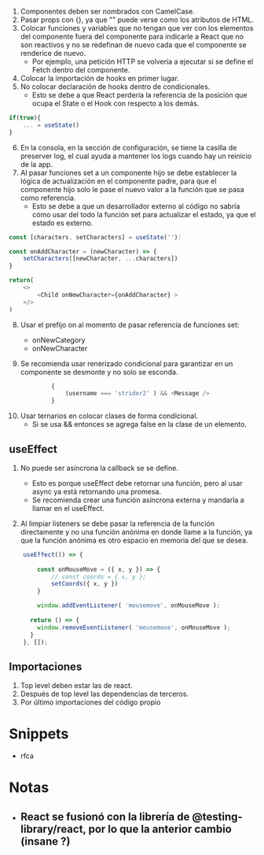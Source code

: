 1. Componentes deben ser nombrados con CamelCase.
2. Pasar props con {}, ya que "" puede verse como los atributos de HTML.
3. Colocar funciones y variables que no tengan que ver con los elementos del componente fuera del componente para indicarle a React que no son reactivos y no se redefinan de nuevo cada que el componente se renderice de nuevo.
    - Por ejemplo, una petición HTTP se volvería a ejecutar si se define el Fetch dentro del componente.
4. Colocar la importación de hooks en primer lugar.
5. No colocar declaración de hooks dentro de condicionales.
    - Esto se debe a que React perdería la referencia de la posición que ocupa el State o el Hook con respecto a los demás.
``` js
if(true){
    ... = useState()
}
```

6. En la consola, en la sección de configuración, se tiene la casilla de preserver log, el cual ayuda a mantener los logs cuando hay un reinicio de la app.
7. Al pasar funciones set a un componente hijo se debe establecer la lógica de actualización en el componente padre, para que el componente hijo solo le pase el nuevo valor a la función que se pasa como referencia.
    - Esto se debe a que un desarrollador externo al código no sabría cómo usar del todo la función set para actualizar el estado, ya que el estado es externo.

``` js
const [characters, setCharacters] = useState(''):

const onAddCharacter = (newCharacter) => {
    setCharacters([newCharacter, ...characters])
}

return(
    <>
        <Child onNewCharacter={onAddCharacter} >
    </>
)
```

8. Usar el prefijo on al momento de pasar referencia de funciones set:
    - onNewCategory
    - onNewCharacter

9. Se recomienda usar renerizado condicional para garantizar en un componente se desmonte y no solo se esconda.

``` js
            {
                (username === 'strider2' ) && <Message />
            }
```

10. Usar ternarios en colocar clases de forma condicional.
    - Si se usa && entonces se agrega false en la clase de un elemento.

## useEffect
1. No puede ser asíncrona la callback se se define.
    - Esto es porque useEffect debe retornar una función, pero al usar async ya está retornando una promesa.
    - Se recomienda crear una función asíncrona externa y mandarla a llamar en el useEffect.

2. Al limpiar listeners se debe pasar la referencia de la función directamente y no una función anónima en donde llame a la función, ya que la función anónima es otro espacio en memoria del que se desea.

``` js
    useEffect(() => {
        
        const onMouseMove = ({ x, y }) => {
            // const coords = { x, y };
            setCoords({ x, y })
        }

        window.addEventListener( 'mousemove', onMouseMove );
        
      return () => {
        window.removeEventListener( 'mousemove', onMouseMove );
      }
    }, []);
```

## Importaciones
1. Top level deben estar las de react.
2. Después de top level las dependencias de terceros.
3. Por último importaciones del código propio

# Snippets
- rfca

# Notas
- React se fusionó con la librería de @testing-library/react, por lo que la anterior cambio (insane ?)
    - 